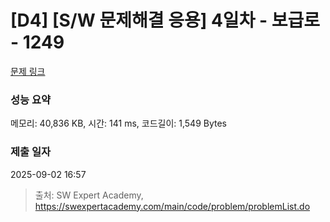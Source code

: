 # [D4] [S/W 문제해결 응용] 4일차 - 보급로 - 1249 

[문제 링크](https://swexpertacademy.com/main/code/problem/problemDetail.do?contestProbId=AV15QRX6APsCFAYD) 

### 성능 요약

메모리: 40,836 KB, 시간: 141 ms, 코드길이: 1,549 Bytes

### 제출 일자

2025-09-02 16:57



> 출처: SW Expert Academy, https://swexpertacademy.com/main/code/problem/problemList.do